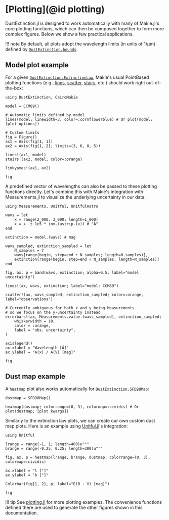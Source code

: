# [Plotting](@id plotting)

DustExtinction.jl is designed to work automatically with many of Makie.jl's core plotting functions, which can then be composed together to form more complex figures. Below we show a few practical applications.

!!! note
    By default, all plots adopt the wavelength limits (in units of 1/μm) defined by [`DustExtinction.bounds`](@ref).

## Model plot example
For a given [`DustExtinction.ExtinctionLaw`](@ref), Makie's usual PointBased plotting functions (e.g., [lines](https://docs.makie.org/stable/reference/plots/lines), [scatter](https://docs.makie.org/stable/reference/plots/scatter), [stairs](https://docs.makie.org/stable/reference/plots/stairs), etc.) should work right out-of-the-box:

```@example a
using DustExtinction, CairoMakie
```

```@example a
model = CCM89()
```

```@example a
# Automatic limits defined by model
lines(model; linewidth=3, color=:cornflowerblue) # Or plot(model; [plot options])
```

```@example a
# Custom limits
fig = Figure()
ax1 = Axis(fig[1, 1])
ax2 = Axis(fig[1, 2]; limits=(3, 6, 0, 5))

lines!(ax1, model)
stairs!(ax2, model; color=:orange)

linkyaxes!(ax1, ax2)

fig
```

A predefined vector of wavelengths can also be passed to these plotting functions directly. Let's combine this with Makie's integration with Measurements.jl to visualize the underlying uncertainty in our data:

```@example a
using Measurements, Unitful, UnitfulAstro

wavs = let
    x = range(2_000, 3_000; length=1_000)
    x = x .± 1e5 * inv.(ustrip.(x)) # "Å"
end

extinction = model.(wavs) # mag

wavs_sampled, extinction_sampled = let
    N_samples = 7
    wavs[range(begin, step=end ÷ N_samples; length=N_samples)],
    extinction[range(begin, step=end ÷ N_samples; length=N_samples)]
end

fig, ax, p = band(wavs, extinction; alpha=0.5, label="model uncertainty")

lines!(ax, wavs, extinction; label="model: CCM89")

scatter!(ax, wavs_sampled, extinction_sampled; color=:orange, label="observations")

# Currently ambiguous for both x and y being Measurements
# so we focus on the y-uncertainty instead
errorbars!(ax, Measurements.value.(wavs_sampled), extinction_sampled;
    whiskerwidth = 10,
    color = :orange,
    label = "obs. uncertainty",
)

axislegend()
ax.xlabel = "Wavelength [Å]"
ax.ylabel = "A(x) / A(V) [mag]"

fig
```

## Dust map example
A [`heatmap`](https://docs.makie.org/stable/reference/plots/heatmap#heatmap) plot also works automatically for [`DustExtinction.SFD98Map`](@ref):

```@example a
dustmap = SFD98Map()

heatmap(dustmap; colorrange=(0, 3), colormap=:cividis) # Or plot(dustmap; [plot kwargs])
```

Similarly to the extinction law plots, we can create our own custom dust map plots. Here is an example using [Unitful.jl](https://painterqubits.github.io/Unitful.jl/stable/)'s integration:

```@example a
using Unitful

lrange = range(-1, 1; length=400)u"°"
brange = range(-0.25, 0.25; length=300)u"°"

fig, ax, p = heatmap(lrange, brange, dustmap; colorrange=(0, 3), colormap=:cividis)

ax.xlabel = "l [°]"
ax.ylabel = "b [°]"

Colorbar(fig[1, 2], p; label="E(B - V) [mag]")

fig
```

!!! tip
    See [plotting.jl](https://github.com/JuliaAstro/DustExtinction.jl/blob/docs-makie/docs/src/plotting.jl) for more plotting examples. The convenience functions defined there are used to generate the other figures shown in this documentation.
